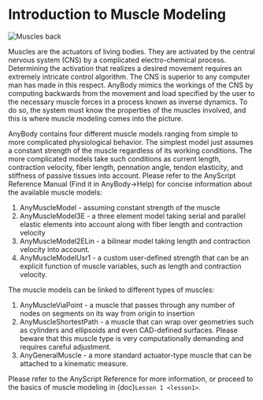 # Introduction to Muscle Modeling

![Muscles back](_static/intro/image1.jpeg)

Muscles are the actuators of living bodies. They are activated by the
central nervous system (CNS) by a complicated electro-chemical process.
Determining the activation that realizes a desired movement requires an
extremely intricate control algorithm. The CNS is superior to any
computer man has made in this respect. AnyBody mimics the workings of
the CNS by computing backwards from the movement and load specified by
the user to the necessary muscle forces in a process known as inverse
dynamics. To do so, the system must know the properties of the muscles
involved, and this is where muscle modeling comes into the picture.

AnyBody contains four different muscle models ranging from simple to
more complicated physiological behavior. The simplest model just assumes
a constant strength of the muscle regardless of its working conditions.
The more complicated models take such conditions as current length,
contraction velocity, fiber length, pennation angle, tendon elasticity,
and stiffness of passive tissues into account. Please refer to the
AnyScript Reference Manual (Find it in AnyBody->Help) for concise
information about the available muscle models:

1. AnyMuscleModel - assuming constant strength of the muscle
2. AnyMuscleModel3E - a three element model taking serial and parallel
   elastic elements into account along with fiber length and contraction
   velocity
3. AnyMuscleModel2ELin - a bilinear model taking length and contraction
   velocity into account.
4. AnyMuscleModelUsr1 - a custom user-defined strength that can be an explicit function of muscle variables, such as length and contraction velocity.

The muscle models can be linked to different types of muscles:

1. AnyMuscleViaPoint - a muscle that passes through any number of nodes
   on segments on its way from origin to insertion
2. AnyMuscleShortestPath - a muscle that can wrap over geometries such
   as cylinders and ellipsoids and even CAD-defined surfaces. Please
   beware that this muscle type is very computationally demanding and
   requires careful adjustment.
3. AnyGeneralMuscle - a more standard actuator-type muscle that can be
   attached to a kinematic measure.

Please refer to the AnyScript Reference for more information, or proceed
to the basics of muscle modeling in {doc}`Lesson 1 <lesson1>`.

